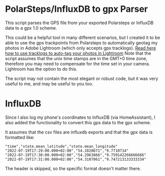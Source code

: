 # PolarSteps/InfluxDB to gpx Parser
This script parses the GPS file from your exported Polarsteps or InfluxDB data to a gpx 1.0 scheme.

This could be a helpful tool in many different scenarios, but I created it to be able to use the gps trackpoints from Polarsteps to automatically geotag my photos in Adobe Lightroom (which only accepts gpx tracklogs). <a href="https://helpx.adobe.com/lightroom/help/maps-module.html#timezone_offset_auto_tag" target="_blank">Read here how to use tracklogs to auto-tag your photos in Lightroom</a>
Note that the script assumes that the unix time stamps are in the GMT+0 time zone, therefore you may need to compensate for the time set in your camera. Lightroom has the option to do this.

The script may not contain the most elegant or robust code, but it was very useful to me, and may be useful to you too. 

# InfluxDB
Since I also log my phone's coordinates to InfluxDB (via HomeAssistant), I also added the functionality to convert this gps data to the gpx scheme. 

It assumes that the csv files are influxdb exports and that the gpx data is formatted like:

    "time","state.mean_latitude","state.mean_longitude"
    "2022-07-19T17:29:00.000+02:00","54.2820671","9.7710714"
    "2022-07-19T17:30:00.000+02:00","54.2963866","9.759142266666666"
    "2022-07-19T17:31:00.000+02:00","54.3107061","9.747213133333334"
The header is skipped, so the specific format doesn't matter there.
